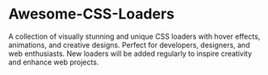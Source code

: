 # Awesome-CSS-Loaders
A collection of visually stunning and unique CSS loaders with hover effects, animations, and creative designs. Perfect for developers, designers, and web enthusiasts. New loaders will be added regularly to inspire creativity and enhance web projects.
